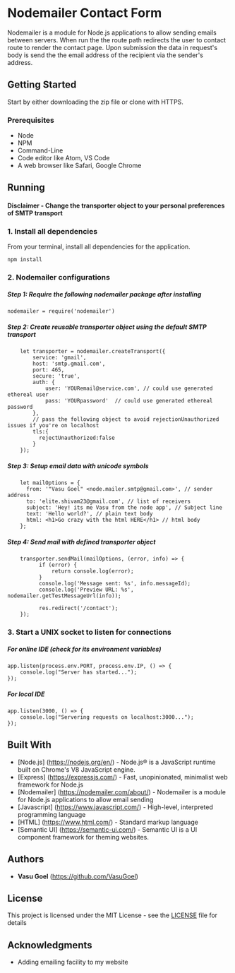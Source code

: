 # Nodemailer Contact Form

Nodemailer is a module for Node.js applications to allow sending emails between servers. When run the the route path redirects the user to contact route to render the contact page. Upon submission the data in request's body is send the the email address of the recipient via the sender's address.

## Getting Started

Start by either downloading the zip file or clone with HTTPS.

### Prerequisites

* Node 
* NPM
* Command-Line
* Code editor like Atom, VS Code
* A web browser like Safari, Google Chrome

## Running

#### Disclaimer - Change the transporter object to your personal preferences of SMTP transport

### 1. Install all dependencies
From your terminal, install all dependencies for the application.
```
npm install
```

### 2. Nodemailer configurations

##### Step 1: Require the following nodemailer package after installing
```
nodemailer = require('nodemailer')
```

##### Step 2: Create reusable transporter object using the default SMTP transport
```
    let transporter = nodemailer.createTransport({
        service: 'gmail',
        host: 'smtp.gmail.com',
        port: 465,
        secure: 'true',
        auth: {
            user: 'YOURemail@service.com', // could use generated ethereal user
            pass: 'YOURpassword'  // could use generated ethereal password
        },
        // pass the following object to avoid rejectionUnauthorized issues if you're on localhost
        tls:{
          rejectUnauthorized:false
        }
    });
```

##### Step 3: Setup email data with unicode symbols
```
    let mailOptions = {
      from: '"Vasu Goel" <node.mailer.smtp@gmail.com>', // sender address
      to: 'elite.shivam23@gmail.com', // list of receivers
      subject: 'Hey! its me Vasu from the node app', // Subject line
      text: 'Hello world?', // plain text body
      html: <h1>Go crazy with the html HERE</h1> // html body
    };
```

##### Step 4: Send mail with defined transporter object
```
    transporter.sendMail(mailOptions, (error, info) => {
          if (error) {
              return console.log(error);
          }
          console.log('Message sent: %s', info.messageId);   
          console.log('Preview URL: %s', nodemailer.getTestMessageUrl(info));
    
          res.redirect('/contact');
    });
```

### 3. Start a UNIX socket to listen for connections

##### For online IDE (check for its environment variables)
```
app.listen(process.env.PORT, process.env.IP, () => {
    console.log("Server has started...");
});
```

##### For local IDE
```
app.listen(3000, () => {
    console.log("Servering requests on localhost:3000...");
});
```


## Built With

* [Node.js] (https://nodejs.org/en/) - Node.js® is a JavaScript runtime built on Chrome's V8 JavaScript engine.
* [Express] (https://expressjs.com/) - Fast, unopinionated, minimalist web framework for Node.js
* [Nodemailer] (https://nodemailer.com/about/) - Nodemailer is a module for Node.js applications to allow email sending
* [Javascript] (https://www.javascript.com/) - High-level, interpreted programming language
* [HTML] (https://www.html.com/) - Standard markup language
* [Semantic UI] (https://semantic-ui.com/) - Semantic UI is a UI component framework for theming websites.

## Authors

* **Vasu Goel** (https://github.com/VasuGoel)

## License

This project is licensed under the MIT License - see the [LICENSE](https://github.com/VasuGoel/nodemailer-contact/blob/master/LICENSE) file for details

## Acknowledgments

* Adding emailing facility to my website

